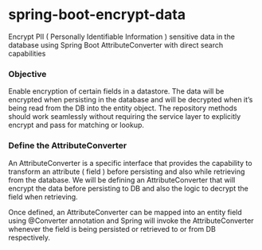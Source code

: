 # spring-boot-encrypt-data

Encrypt PII ( Personally Identifiable Information ) sensitive data in the database using Spring Boot AttributeConverter
with direct search capabilities

### Objective

Enable encryption of certain fields in a datastore.
The data will be encrypted when persisting in the database and will be decrypted when it’s being read from the DB into
the entity object.
The repository methods should work seamlessly without requiring the service layer to explicitly encrypt and pass for
matching or lookup.

### Define the AttributeConverter

An AttributeConverter is a specific interface that provides the capability to transform an attribute ( field ) before
persisting and also while retrieving from the database. We will be defining an AttributeConverter that will encrypt the
data before persisting to DB and also the logic to decrypt the field when retrieving.

Once defined, an AttributeConverter can be mapped into an entity field using @Converter annotation and Spring will
invoke the AttributeConverter whenever the field is being persisted or retrieved to or from DB respectively.

